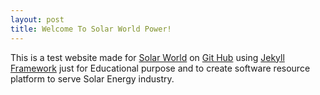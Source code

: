 ```yaml
---
layout: post
title: Welcome To Solar World Power!
---
```


This is a test website made for <a><a href="https://solarworldpower.com.au on github using jekyll">Solar World</a> on <a><a href="https://github.com">Git Hub</a> using <a><a href="https://jekyllrb.com/">Jekyll Framework</a> just for Educational purpose and to create software resource platform to serve Solar Energy industry.
